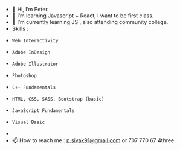 - 👋 Hi, I’m Peter.
- 👀 I’m learning Javascript + React, I want to be first class.
- 🌱 I’m currently learning JS , also attending community college.
-  Skills :      
-     Web Interactivity
-     Adobe InDesign
-     Adobe Illustrator
-     Photoshop
-     C++ Fundamentals
-     HTML, CSS, SASS, Bootstrap (basic)
-     JavaScript Fundamentals 
-     Visual Basic 
-   
- 📫 How to reach me : p.sivak91@gmail.com or 707 770 67 4three


<!---
sivo91/sivo91 is a ✨ special ✨ repository because its `README.md` (this file) appears on your GitHub profile.
You can click the Preview link to take a look at your changes.
--->
